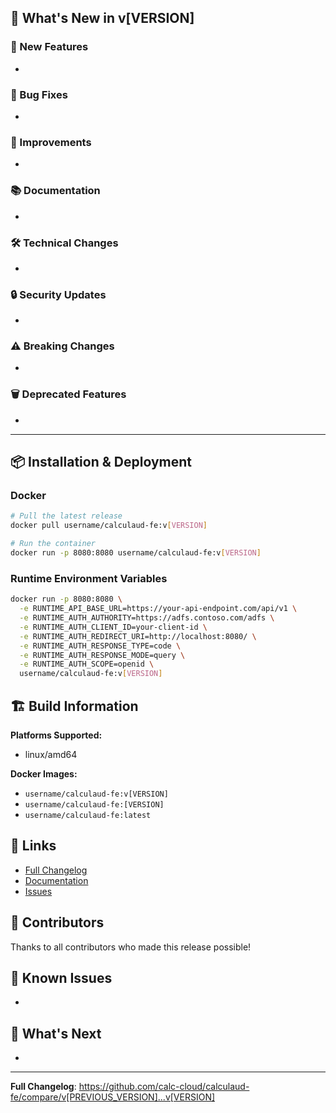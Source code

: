 ## 🚀 What's New in v[VERSION]

### 🎯 New Features
- 

### 🐛 Bug Fixes
- 

### 🔧 Improvements
- 

### 📚 Documentation
- 

### 🛠️ Technical Changes
- 

### 🔒 Security Updates
- 

### ⚠️ Breaking Changes
- 

### 🗑️ Deprecated Features
- 

---

## 📦 Installation & Deployment

### Docker
```bash
# Pull the latest release
docker pull username/calculaud-fe:v[VERSION]

# Run the container
docker run -p 8080:8080 username/calculaud-fe:v[VERSION]
```

### Runtime Environment Variables
```bash
docker run -p 8080:8080 \
  -e RUNTIME_API_BASE_URL=https://your-api-endpoint.com/api/v1 \
  -e RUNTIME_AUTH_AUTHORITY=https://adfs.contoso.com/adfs \
  -e RUNTIME_AUTH_CLIENT_ID=your-client-id \
  -e RUNTIME_AUTH_REDIRECT_URI=http://localhost:8080/ \
  -e RUNTIME_AUTH_RESPONSE_TYPE=code \
  -e RUNTIME_AUTH_RESPONSE_MODE=query \
  -e RUNTIME_AUTH_SCOPE=openid \
  username/calculaud-fe:v[VERSION]
```

## 🏗️ Build Information

**Platforms Supported:**
- linux/amd64

**Docker Images:**
- `username/calculaud-fe:v[VERSION]`
- `username/calculaud-fe:[VERSION]`
- `username/calculaud-fe:latest`

## 🔗 Links

- [Full Changelog](https://github.com/calc-cloud/calculaud-fe/compare/v[PREVIOUS_VERSION]...v[VERSION])
- [Documentation](https://github.com/calc-cloud/calculaud-fe/blob/main/README.md)
- [Issues](https://github.com/calc-cloud/calculaud-fe/issues)

## 👥 Contributors

Thanks to all contributors who made this release possible!

## 🐛 Known Issues

- 

## 🔮 What's Next

- 

---

**Full Changelog**: https://github.com/calc-cloud/calculaud-fe/compare/v[PREVIOUS_VERSION]...v[VERSION]